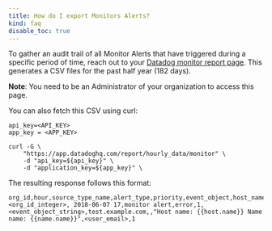 ```yaml
---
title: How do I export Monitors Alerts?
kind: faq
disable_toc: true
---
```


To gather an audit trail of all Monitor Alerts that have triggered during a specific period of time, reach out to your [Datadog monitor report page][1]. This generates a CSV files for the past half year (182 days). 

**Note**: You need to be an Administrator of your organization to access this page.

You can also fetch this CSV using curl:

```shell
api_key=<API_KEY>
app_key = <APP_KEY>

curl -G \
    "https://app.datadoghq.com/report/hourly_data/monitor" \
    -d "api_key=${api_key}" \
    -d "application_key=${app_key}" \
```

The resulting response follows this format:

```
org_id,hour,source_type_name,alert_type,priority,event_object,host_name,device_name,alert_name,user,cnt
<org_id_integer>, 2018-06-07 17,monitor alert,error,1,<event_object_string>,test.example.com,,"Host name: {{host.name}} Name name: {{name.name}}",<user_email>,1
```

[1]: https://app.datadoghq.com/report/hourly_data/monitor
